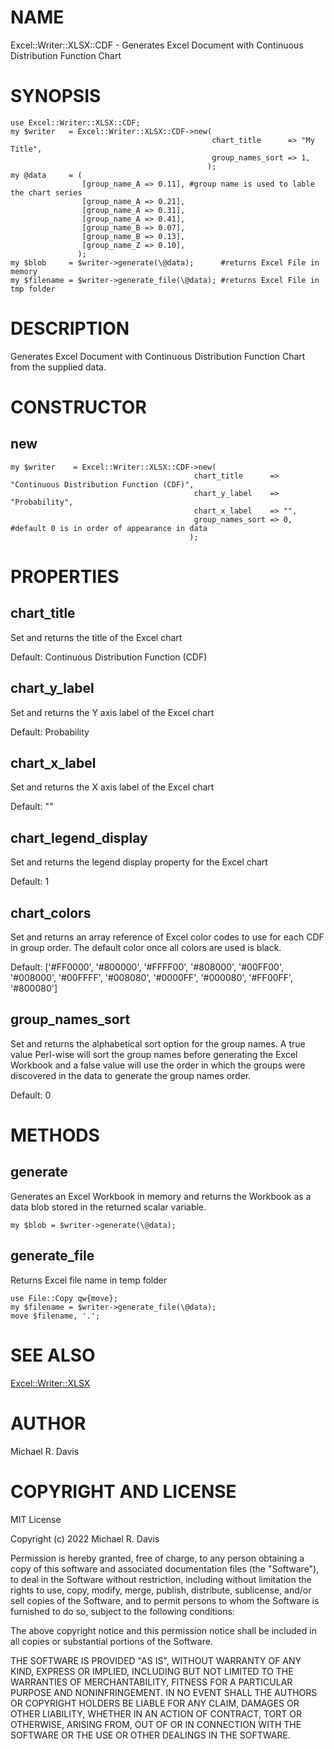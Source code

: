 # NAME

Excel::Writer::XLSX::CDF - Generates Excel Document with Continuous Distribution Function Chart

# SYNOPSIS

    use Excel::Writer::XLSX::CDF;
    my $writer   = Excel::Writer::XLSX::CDF->new(
                                                 chart_title      => "My Title",
                                                 group_names_sort => 1,
                                                );
    my @data     = (
                    [group_name_A => 0.11], #group name is used to lable the chart series
                    [group_name_A => 0.21],
                    [group_name_A => 0.31],
                    [group_name_A => 0.41],
                    [group_name_B => 0.07],
                    [group_name_B => 0.13],
                    [group_name_Z => 0.10],
                   );
    my $blob     = $writer->generate(\@data);      #returns Excel File in memory
    my $filename = $writer->generate_file(\@data); #returns Excel File in tmp folder

# DESCRIPTION

Generates Excel Document with Continuous Distribution Function Chart from the supplied data.

# CONSTRUCTOR

## new

    my $writer    = Excel::Writer::XLSX::CDF->new(
                                             chart_title      => "Continuous Distribution Function (CDF)",
                                             chart_y_label    => "Probability",
                                             chart_x_label    => "",
                                             group_names_sort => 0,  #default 0 is in order of appearance in data
                                            );

# PROPERTIES

## chart\_title

Set and returns the title of the Excel chart

Default: Continuous Distribution Function (CDF)

## chart\_y\_label

Set and returns the Y axis label of the Excel chart

Default: Probability

## chart\_x\_label

Set and returns the X axis label of the Excel chart

Default: ""

## chart\_legend\_display

Set and returns the legend display property for the Excel chart

Default: 1

## chart\_colors

Set and returns an array reference of Excel color codes to use for each CDF in group order.  The default color once all colors are used is black.

Default: \['#FF0000', '#800000', '#FFFF00', '#808000', '#00FF00', '#008000', '#00FFFF', '#008080', '#0000FF', '#000080', '#FF00FF', '#800080'\]

## group\_names\_sort

Set and returns the alphabetical sort option for the group names.  A true value Perl-wise will sort the group names before generating the Excel Workbook and a false value will use the order in which the groups were discovered in the data to generate the group names order.

Default: 0

# METHODS

## generate

Generates an Excel Workbook in memory and returns the Workbook as a data blob stored in the returned scalar variable.

    my $blob = $writer->generate(\@data);

## generate\_file

Returns Excel file name in temp folder

    use File::Copy qw{move};
    my $filename = $writer->generate_file(\@data);
    move $filename, '.';

# SEE ALSO

[Excel::Writer::XLSX](https://metacpan.org/pod/Excel::Writer::XLSX)

# AUTHOR

Michael R. Davis

# COPYRIGHT AND LICENSE

MIT License

Copyright (c) 2022 Michael R. Davis

Permission is hereby granted, free of charge, to any person obtaining a copy
of this software and associated documentation files (the "Software"), to deal
in the Software without restriction, including without limitation the rights
to use, copy, modify, merge, publish, distribute, sublicense, and/or sell
copies of the Software, and to permit persons to whom the Software is
furnished to do so, subject to the following conditions:

The above copyright notice and this permission notice shall be included in all
copies or substantial portions of the Software.

THE SOFTWARE IS PROVIDED "AS IS", WITHOUT WARRANTY OF ANY KIND, EXPRESS OR
IMPLIED, INCLUDING BUT NOT LIMITED TO THE WARRANTIES OF MERCHANTABILITY,
FITNESS FOR A PARTICULAR PURPOSE AND NONINFRINGEMENT. IN NO EVENT SHALL THE
AUTHORS OR COPYRIGHT HOLDERS BE LIABLE FOR ANY CLAIM, DAMAGES OR OTHER
LIABILITY, WHETHER IN AN ACTION OF CONTRACT, TORT OR OTHERWISE, ARISING FROM,
OUT OF OR IN CONNECTION WITH THE SOFTWARE OR THE USE OR OTHER DEALINGS IN THE
SOFTWARE.
